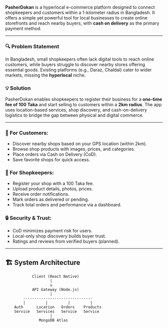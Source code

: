 **PasherDokan** is a hyperlocal e-commerce platform designed to connect shopkeepers and customers within a 1-kilometer radius in Bangladesh. It offers a simple yet powerful tool for local businesses to create online storefronts and reach nearby buyers, with **cash on delivery** as the primary payment method.

---

### 🔍 Problem Statement
In Bangladesh, small shopkeepers often lack digital tools to reach online customers, while buyers struggle to discover nearby stores offering essential goods. Existing platforms (e.g., Daraz, Chaldal) cater to wider markets, missing the **hyperlocal** niche.

### 💡 Solution
PasherDokan enables shopkeepers to register their business for a **one-time fee of 100 Taka** and start selling to customers within a **2km radius**. The app uses location-based services, shop discovery, and cash-on-delivery logistics to bridge the gap between physical and digital commerce.

---

### 🛒 For Customers:
- Discover nearby shops based on your GPS location (within 2km).
- Browse shop products with images, prices, and categories.
- Place orders via Cash on Delivery (CoD).
- Save favorite shops for quick access.

### 🧾 For Shopkeepers:
- Register your shop with a 100 Taka fee.
- Upload product details, photos, prices.
- Receive order notifications.
- Mark orders as delivered or pending.
- Track total orders and performance via a dashboard.

### 🔒 Security & Trust:
- CoD minimizes payment risk for users.
- Local-only shop discovery builds buyer trust.
- Ratings and reviews from verified buyers (planned).

---

## 🏗️ System Architecture

```plaintext
            Client (React Native)
                    |
                    v
            API Gateway (Node.js)
                    |
        -------------------------------
        |         |         |         |
    Auth      Location   Orders    Products
    Service   Services   Service   Service
                    |
               MongoDB Atlas
